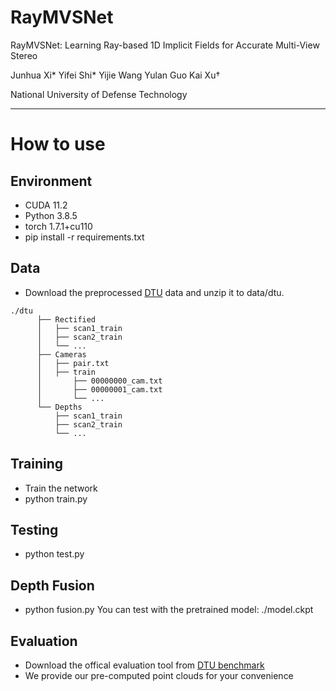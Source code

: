 RayMVSNet
===
RayMVSNet: Learning Ray-based 1D Implicit Fields for Accurate Multi-View Stereo

Junhua Xi* Yifei Shi* Yijie Wang Yulan Guo Kai Xu†

National University of Defense Technology

---

# How to use

## Environment
* CUDA 11.2
* Python 3.8.5
* torch 1.7.1+cu110
* pip install -r requirements.txt

## Data
* Download the preprocessed [DTU](https://drive.google.com/file/d/1Mfx1oDoAzPbiqfseD8r02czPaNjUoUMJ/view) data and unzip it to data/dtu.
``` 
./dtu  
      ├── Rectified                 
      │   ├── scan1_train       
      │   ├── scan2_train       
      │   └── ...                
      ├── Cameras
      │   ├── pair.txt   
      │   ├── train   
      │       ├── 00000000_cam.txt   
      │       ├── 00000001_cam.txt   
      │       └── ...  
      └── Depths         
          ├── scan1_train   
          ├── scan2_train    
          └── ... 
```     
## Training
* Train the network
* python train.py

## Testing
* python test.py

## Depth Fusion
* python fusion.py
You can test with the pretrained model: ./model.ckpt

## Evaluation
* Download the offical evaluation tool from [DTU benchmark](http://roboimagedata.compute.dtu.dk/?page_id=36)
* We provide our pre-computed point clouds for your convenience
